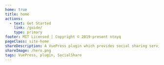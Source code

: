 ```yaml
---
home: true
title: home
actions:
  - text: Get Started
    link: /guide/
    type: primary
footer: MIT Licensed | Copyright © 2019-present ntnyq
pageClass: site-home
shareDescription: A VuePress plugin which provides social sharing services
shareImage: /hero.png
tags: VuePress, plugin, SocialShare
---
```


<social-share :networks="[
  'qrcode', 
  'wechat', 
  'qq', 
  'twitter', 
  'facebook', 
  'weibo', 
  'email', 
  'pinterest'
  ]"
/>
